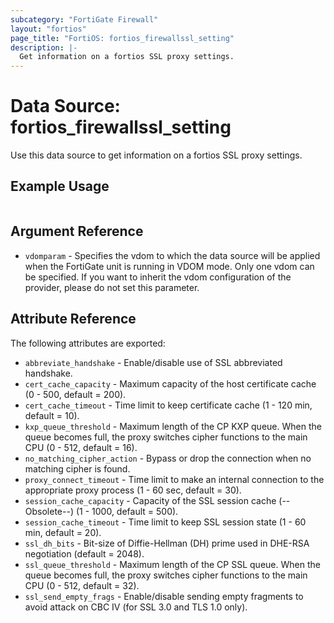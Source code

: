 ```yaml
---
subcategory: "FortiGate Firewall"
layout: "fortios"
page_title: "FortiOS: fortios_firewallssl_setting"
description: |-
  Get information on a fortios SSL proxy settings.
---
```


# Data Source: fortios_firewallssl_setting
Use this data source to get information on a fortios SSL proxy settings.


## Example Usage

```hcl

```

## Argument Reference

* `vdomparam` - Specifies the vdom to which the data source will be applied when the FortiGate unit is running in VDOM mode. Only one vdom can be specified. If you want to inherit the vdom configuration of the provider, please do not set this parameter.

## Attribute Reference

The following attributes are exported:

* `abbreviate_handshake` - Enable/disable use of SSL abbreviated handshake.
* `cert_cache_capacity` - Maximum capacity of the host certificate cache (0 - 500, default = 200).
* `cert_cache_timeout` - Time limit to keep certificate cache (1 - 120 min, default = 10).
* `kxp_queue_threshold` - Maximum length of the CP KXP queue. When the queue becomes full, the proxy switches cipher functions to the main CPU (0 - 512, default = 16).
* `no_matching_cipher_action` - Bypass or drop the connection when no matching cipher is found.
* `proxy_connect_timeout` - Time limit to make an internal connection to the appropriate proxy process (1 - 60 sec, default = 30).
* `session_cache_capacity` - Capacity of the SSL session cache (--Obsolete--) (1 - 1000, default = 500).
* `session_cache_timeout` - Time limit to keep SSL session state (1 - 60 min, default = 20).
* `ssl_dh_bits` - Bit-size of Diffie-Hellman (DH) prime used in DHE-RSA negotiation (default = 2048).
* `ssl_queue_threshold` - Maximum length of the CP SSL queue. When the queue becomes full, the proxy switches cipher functions to the main CPU (0 - 512, default = 32).
* `ssl_send_empty_frags` - Enable/disable sending empty fragments to avoid attack on CBC IV (for SSL 3.0 and TLS 1.0 only).
